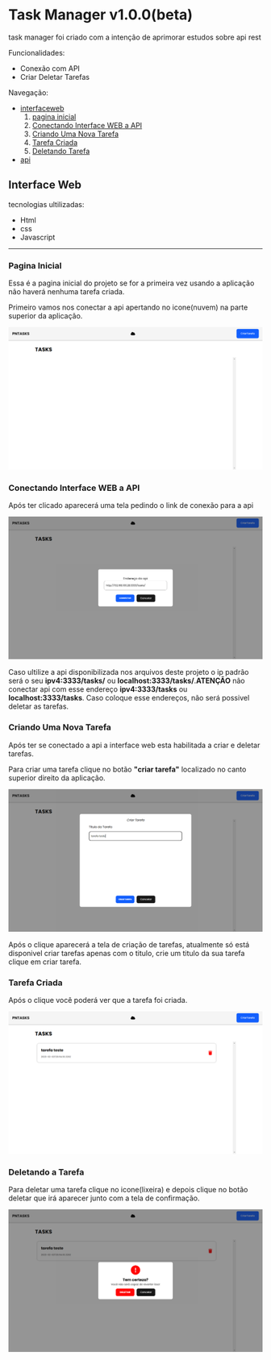 <h1>Task Manager v1.0.0(beta)</h1>
<p> task manager foi criado com a intenção de aprimorar estudos sobre api rest</p>


Funcionalidades:
<ul>
  <li>Conexão com API</li>
  <li>Criar Deletar Tarefas</li>
</ul>


Navegação:
<ul>
  <li><a href = "#interfaceWeb">interfaceweb</a>
     <ol type = "1">
        <li><a href = "#interfaceWebPaginaInicial">pagina inicial</a></li>
        <li><a href = "#interfaceWebConectandoApi">Conectando Interface WEB a API</a></li>
        <li><a href = "#interfaceWebCreateTask">Criando Uma Nova Tarefa</a></li>
        <li><a href = "#interfaceWebCreatedTask">Tarefa Criada</a></li>
        <li><a href = "#interfaceWebDeleteTask">Deletando Tarefa</a></li>
     </ol>
   </li>
  <li><a href = "#interfaceWeb">api</a>
</ul>



<h2 id = "interfaceWeb">Interface Web</h2>
tecnologias ultilizadas:
<ul>
  <li>Html</li>
  <li>css</li>
  <li>Javascript</li>
</ul>
<hr>
<h3 id = "interfaceWebPaginaInicial">Pagina Inicial</h3>
  <p>Essa é a pagina inicial do projeto se for a primeira vez usando a aplicação não haverá nenhuma tarefa criada.</p>
  <p>Primeiro vamos nos conectar a api apertando no icone(nuvem) na parte superior da aplicação.</p>
<img src = "/interface/mainPage.png">
 <h3 id = "interfaceWebConectandoApi">Conectando Interface WEB a API</h3>
 <p>Após ter clicado aparecerá uma tela pedindo o link de conexão para a api </p>
<img src = "/interface/connectapi.png">  
<p>Caso ultilize a api disponibilizada nos arquivos deste projeto o ip padrão será o seu <strong>ipv4:3333/tasks/</strong> ou <strong>localhost:3333/tasks/</strong>.<strong>ATENÇÃO</strong> não conectar api com esse endereço <strong>ipv4:3333/tasks</strong> ou <strong>localhost:3333/tasks</strong>. Caso coloque esse endereços, não será possivel deletar as tarefas.</p>
 <h3 id = "interfaceWebCreateTask">Criando Uma Nova Tarefa</h3>
 <p>Após ter se conectado a api a interface web esta habilitada a criar e deletar tarefas.</p>
 <p>Para criar uma tarefa clique no botão <strong>"criar tarefa"</strong> localizado no canto superior direito da aplicação.</p>
<img src = "/interface/createtask.png"> 
 <p>Após o clique aparecerá a tela de criação de tarefas, atualmente só está disponivel criar tarefas apenas com o titulo, crie um titulo da sua tarefa clique em criar tarefa.</p>
 <h3 id = "interfaceWebCreatedTask">Tarefa Criada</h3>
 <p>Após o clique você poderá ver que a tarefa foi criada. </p>
<img src = "/interface/taskcreated.png"> 
  <h3 id = "interfaceWebDeleteTask">Deletando a Tarefa</h3>
  <p>Para deletar uma tarefa clique no icone(lixeira) e depois clique no botão deletar que irá aparecer junto com a tela de confirmação.</p>
<img src = "/interface/deletetask.png">
